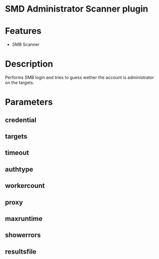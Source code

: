 # SMD Administrator Scanner plugin

# Features
- SMB Scanner

# Description
Performs SMB login and tries to guess wether the account is administrator on the targets.

# Parameters
## credential
## targets
## timeout
## authtype
## workercount
## proxy
## maxruntime
## showerrors
## resultsfile
